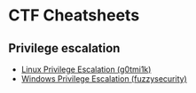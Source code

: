 # CTF Cheatsheets

## Privilege escalation

- [Linux Privilege Escalation (g0tmi1k)](https://blog.g0tmi1k.com/2011/08/basic-linux-privilege-escalation/)
- [Windows Privilege Escalation (fuzzysecurity)](http://www.fuzzysecurity.com/tutorials/16.html)

